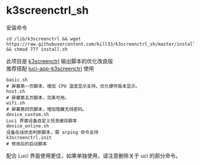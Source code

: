 # k3screenctrl_sh
安装命令
``` 
cd /lib/k3screenctrl && wget https://raw.githubusercontent.com/kill33/k3screenctrl_sh/master/install.sh && chmod 777 install.sh
``` 
此项目是 [k3screenctrl](https://github.com/updateing/k3screenctrl) 输出脚本的优化改良版  
推荐搭配 [luci-app-k3screenctrl](https://github.com/Hill-98/luci-app-k3screenctrl) 使用

```
basic.sh
# 屏幕第一页脚本，增加 CPU 温度显示支持，优化硬件版本显示。
host.sh
# 屏幕第五页脚本，完美可用。
wifi.sh
# 屏幕第四页脚本，增加隐藏无线密码。
device_custom.sh
Luci 界面设备自定义信息缓存脚本
device_online.sh
设备在线状态判断脚本，需 arping 命令支持
k3screenctrl.init
# 修改后的启动脚本
```
配合 Luci 界面使用更佳，如果单独使用，请注意删除关于 uci 的部分命令。
